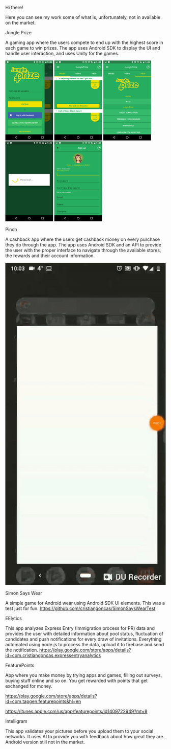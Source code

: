 Hi there!

Here you can see my work some of what is, unfortunately, not in available on the market.

Jungle Prize

A gaming app where the users compete to end up with the highest score in each game to win prizes.
The app uses Android SDK to display the UI and handle user interaction, and uses Unity for the games.

<img src="/jungleprize/Screenshot_20160729-143228.png" title="screenshot 1" width="150" height="250" />  <img src="/jungleprize/Screenshot_20160729-143232.png" title="screenshot 1" width="150" height="250" />  <img src="/jungleprize/Screenshot_20160729-143244.png" title="screenshot 1" width="150" height="250" />  <img src="/jungleprize/Screenshot_20160729-143255.png" title="screenshot 1" width="150" height="250" />  <img src="/jungleprize/Screenshot_20160729-143332.png" title="screenshot 1" width="150" height="250" />

Pinch

A cashback app where the users get cashback money on every purchase they do through the app.
The app uses Android SDK and an API to provide the user with the proper interface to navigate through the available stores, the rewards and their account information.

![](/pinch/pinch.gif)

Simon Says Wear

A simple game for Android wear using Android SDK UI elements. This was a test just for fun.
https://github.com/cristiangoncas/SimonSaysWearTest

EElytics

This app analyzes Express Entry (Immigration process for PR) data and provides the user with detailed information about pool status, fluctuation of candidates and push notifications for every draw of invitations.
Everything automated using node.js to process the data, upload it to firebase and send the notification.
https://play.google.com/store/apps/details?id=com.cristiangoncas.expressentryanalytics

FeaturePoints

App where you make money by trying apps and games, filling out surveys, buying stuff online and so on. You get rewarded with points that get exchanged for money.

https://play.google.com/store/apps/details?id=com.tapgen.featurepoints&hl=en

https://itunes.apple.com/us/app/featurepoints/id1409722949?mt=8

Intelligram

This app validates your pictures before you upload them to your social networks. It uses AI to provide you with feedback about how great they are.
Android version still not in the market.

